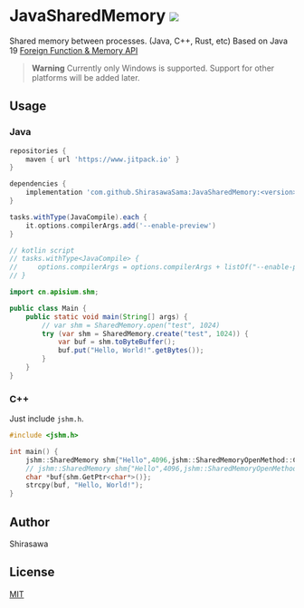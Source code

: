 # JavaSharedMemory [![](https://www.jitpack.io/v/ShirasawaSama/JavaSharedMemory.svg)](https://www.jitpack.io/#ShirasawaSama/JavaSharedMemory)

Shared memory between processes. (Java, C++, Rust, etc) Based on Java 19 [Foreign Function & Memory API](https://openjdk.org/jeps/434)

> **Warning**
> Currently only Windows is supported. Support for other platforms will be added later.

## Usage

### Java

```groovy
repositories {
    maven { url 'https://www.jitpack.io' }
}

dependencies {
    implementation 'com.github.ShirasawaSama:JavaSharedMemory:<version>'
}

tasks.withType(JavaCompile).each {
    it.options.compilerArgs.add('--enable-preview')
}

// kotlin script
// tasks.withType<JavaCompile> {
//     options.compilerArgs = options.compilerArgs + listOf("--enable-preview")
// }
```

```java
import cn.apisium.shm;

public class Main {
    public static void main(String[] args) {
        // var shm = SharedMemory.open("test", 1024)
        try (var shm = SharedMemory.create("test", 1024)) {
            var buf = shm.toByteBuffer();
            buf.put("Hello, World!".getBytes());
        }
    }
}
```

### C++

Just include `jshm.h`.

```cpp
#include <jshm.h>

int main() {
    jshm::SharedMemory shm{"Hello",4096,jshm::SharedMemoryOpenMethod::Create};
    // jshm::SharedMemory shm{"Hello",4096,jshm::SharedMemoryOpenMethod::Open};
    char *buf{shm.GetPtr<char*>()};
    strcpy(buf, "Hello, World!");
}
```

## Author

Shirasawa

## License

[MIT](LICENSE)
